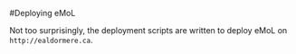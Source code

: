 #Deploying eMoL

Not too surprisingly, the deployment scripts are written to deploy eMoL
on ```http://ealdormere.ca```.

